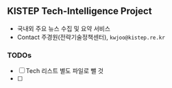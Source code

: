 ## KISTEP Tech-Intelligence Project
- 국내외 주요 뉴스 수집 및 요약 서비스
- Contact 주경원(전략기술정책센터), `kwjoo@kistep.re.kr`

### TODOs
- [ ] Tech 리스트 별도 파일로 뺄 것
- [ ] 